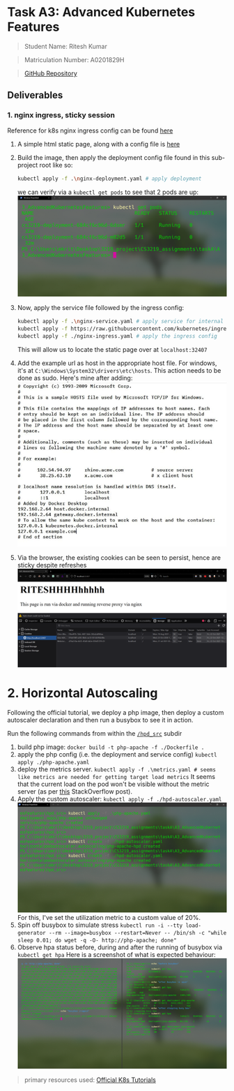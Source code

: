 # Task A3: Advanced Kubernetes Features 
>Student Name: Ritesh Kumar

>Matriculation Number: A0201829H

>[GitHub Repository](https://github.com/rtshkmr/CS3219_assignments/tree/main/taskA3_AdvancedKubernetesFeatures)


## Deliverables


### 1. nginx ingress, sticky session

Reference for k8s nginx ingress config can be found [here](https://kubernetes.github.io/ingress-nginx/deploy/)

1. A simple html static page, along with a config file is [here](./nginx)
2. Build the image, then apply the deployment config file found in this sub-project root like so: 
   ```bash
   kubectl apply -f .\nginx-deployment.yaml # apply deployment
   ```
   we can verify via a `kubectl get pods` to see that 2 pods are up:
   ![pods verified](./resources/1_deploy_nginx.png)
3. Now, apply the service file followed by the ingress config:
   ```bash 
   kubectl apply -f .\nginx-service.yaml # apply service for internal networking
   kubectl apply -f https://raw.githubusercontent.com/kubernetes/ingress-nginx/controller-v0.49.0/deploy/static/provider/cloud/deploy.yaml #controller from reference
   kubectl apply -f ./nginx-ingress.yaml # apply the ingress config
   ```
   This will allow us to locate the static page over at `localhost:32407`

4. Add the example url as host in the appropriate host file. For windows, it's at `C:\Windows\System32\drivers\etc\hosts`. This action needs to be done as sudo. 
   Here's mine after adding: ![hosts file](./resources/5_hosts_file.jpg)
5. Via the browser, the existing cookies can be seen to persist, hence are sticky despite refreshes
   ![sticky](./resources/2_sticky_session.png)


# 2. Horizontal Autoscaling 

Following the official tutorial, we deploy a php image, then deploy a custom 
autoscaler declaration and then run a busybox to see it in action. 

Run the following commands from within the [`/hpd_src`](./hpd_src) subdir

1. build php image: `docker build -t php-apache -f ./Dockerfile .`
2. apply the php config (i.e. the deployment and service config)
   `kubectl apply ./php-apache.yaml`
3. deploy the metrics server.
   `kubectl apply -f .\metrics.yaml # seems like metrics are needed for getting target load metrics`
   It seems that the current load on the pod won't be visible without the metric server (as per [this](https://stackoverflow.com/questions/66859090/kubernetes-metrics-server-api?noredirect=1) StackOverflow post).
4. Apply the custom autoscaler: 
   `kubectl apply -f ./hpd-autoscaler.yaml`
   ![custom autoscaler](./resources/3_setup_php_customautoscaler.png)
   For this, I've set the utilization metric to a custom value of 20%.
5. Spin off busybox to simulate stress
   `kubectl run -i --tty load-generator --rm --image=busybox --restart=Never -- /bin/sh -c "while sleep 0.01; do wget -q -O- http://php-apache; done"`
6. Observe hpa status before, during and after the running of busybox via `kubectl get hpa`
   Here is a screenshot of what is expected behaviour: ![behaviour](./resources/4_demonstrating_horizontal_scaling.png)



> primary resources used: [Official K8s Tutorials](https://kubernetes.io/docs/tasks/run-application/horizontal-pod-autoscale-walkthrough/)